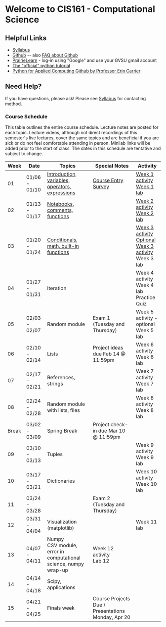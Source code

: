 # Welcome to CIS161 - Computational Science

## Helpful Links

* [Syllabus](syllabus.md)
* [Github](https://github.com/dujiaxin/CIS161-W25-GVSU) -- also [FAQ about Github](github-discussion-faq.md)
* [PrairieLearn](https://us.prairielearn.com/pl/course_instance/169375) - log-in
  using "Google" and use your GVSU gmail account
* [The "official" python tutorial](https://docs.python.org/3/tutorial/index.html)
* [Python for Applied Computing Github by Professor Erin Carrier](https://github.com/dujiaxin/python-for-applied-computing)


## Need Help?

If you have questions, please ask!  Please see [Syllabus](syllabus.md) for contacting method.

### Course Schedule

This table outlines the entire course schedule.  Lecture notes are
posted for each topic.  Lecture videos, although not direct recordings
of this semester's live lectures, cover the same topics and are beneficial
if you are sick or do not feel comfortable attending in person.
Minilab links will be added prior to the start of class.  The dates in this
schedule are tentative and subject to change.

| Week  | Date          | Topics                                        | Special Notes                          | Activity                          |
|-------|---------------|-----------------------------------------------|----------------------------------------|-----------------------------------|
| 01    | 01/06 - 01/10 | [Introduction, variables, operators, expressions](https://us.prairielearn.com/pl/course_instance/169375/instructor/assessment/2487993/) | [Course Entry Survey](https://docs.google.com/forms/d/e/1FAIpQLSfyzrvIjmTodrTNYqdB45xn5IsQAygHAJ1QGTRxTgQFgPFaYg/viewform?usp=sf_link)| [Week 1 activity](https://us.prairielearn.com/pl/course_instance/169375/instructor/assessment/2487954/) <br> [Week 1 lab](https://us.prairielearn.com/pl/course_instance/169375/instructor/assessment/2487968/)  |
| 02    | 01/13 - 01/17 | [Notebooks, comments, functions](https://us.prairielearn.com/pl/course_instance/169375/instructor/assessment/2487994/) |                                        | [Week 2 activity](https://us.prairielearn.com/pl/course_instance/169375/instructor/assessment/2487957/) <br> [Week 2 lab](https://us.prairielearn.com/pl/course_instance/169375/instructor/assessment/2487972/)  |
| 03    | 01/20 - 01/24 | [Conditionals, math, built-in functions](https://us.prairielearn.com/pl/course_instance/169375/instructor/assessment/2487995/questions)         |                                        | [Week 3 activity](https://us.prairielearn.com/pl/course_instance/169375/assessment/2487958) <br> [Optional Week 3 activity]() <br> Week 3 lab |
| 04    | 01/27 - 01/31 | Iteration                                      |     | Week 4 activity <br> Week 4 lab <br> Practice Quiz |
| 05    | 02/03 - 02/07 | Random module                                  | Exam 1 (Tuesday and Thursday)         | Week 5 activity - optional <br> Week 5 lab |
| 06    | 02/10 - 02/14 | Lists                                          |  Project ideas due Feb 14 @ 11:59pm                                      | Week 6 activity <br> Week 6 lab  |
| 07    | 02/17 - 02/21 | References, strings                            |                                        | Week 7 activity <br> Week 7 lab  |
| 08    | 02/24 - 02/28 | Random module with lists, files                |                                        | Week 8 activity <br> Week 8 lab  |
| Break | 03/02 - 03/09 | Spring Break                                   | Project check-in due Mar 10 @ 11:59pm  |                                   |
| 09    | 03/10 - 03/13 | Tuples                                         |                                        | Week 9 activity <br> Week 9 lab  |
| 10    | 03/17 - 03/21 | Dictionaries                                   |                                        | Week 10 activity <br> Week 10 lab |
| 11    | 03/24 - 03/28 |                      | Exam 2 (Tuesday and Thursday)         |                       |
| 12    | 03/31 - 04/04 | Visualization (matplotlib)                                    |                                        | Week 11 lab      |
| 13    | 04/07 - 04/11 | Numpy <br> CSV module, error in computational science, numpy wrap-up      |    Week 12 activity <br> Lab 12                                    |                                   |
| 14    | 04/14 - 04/18 | Scipy, applications                            |                                        |                                   |
| 15    | 04/21 - 04/25 | Finals week                                    | Course Projects Due / Presentations Monday, Apr 20 | |

